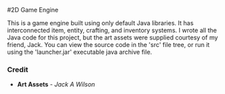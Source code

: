 #2D Game Engine

This is a game engine built using only default Java libraries. It has interconnected item, entity, crafting, and inventory
systems. I wrote all the Java code for this project, but the art assets were supplied courtesy of my friend, Jack. You can
view the source code in the 'src' file tree, or run it using the 'launcher.jar' executable java archive file.

### Credit
* **Art Assets** - *Jack A Wilson*
